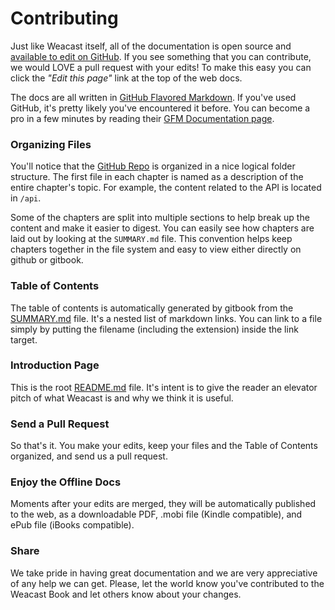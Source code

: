 # Contributing

Just like Weacast itself, all of the documentation is open source and [available to edit on GitHub](https://github.com/weacast/weacast-docs).  If you see something that you can contribute, we would LOVE a pull request with your edits! To make this easy you can click the _"Edit this page"_ link at the top of the web docs.

The docs are all written in [GitHub Flavored Markdown](https://help.github.com/articles/github-flavored-markdown/).  If you've used GitHub, it's pretty likely you've encountered it before.  You can become a pro in a few minutes by reading their [GFM Documentation page](https://help.github.com/articles/github-flavored-markdown/).

### Organizing Files

You'll notice that the [GitHub Repo](https://github.com/weacast/weacast-docs) is organized in a nice logical folder structure.  The first file in each chapter is named as a description of the entire chapter's topic.  For example, the content related to the API is located in `/api`. 

Some of the chapters are split into multiple sections to help break up the content and make it easier to digest. You can easily see how chapters are laid out by looking at the `SUMMARY.md` file. This convention helps keep chapters together in the file system and easy to view either directly on github or gitbook.

### Table of Contents

The table of contents is automatically generated by gitbook from the [SUMMARY.md](https://github.com/weacast/weacast-docs/blob/master/SUMMARY.MD) file.  It's a nested list of markdown links.  You can link to a file simply by putting the filename (including the extension) inside the link target.

### Introduction Page

This is the root [README.md](https://github.com/weacast/weacast-docs/blob/master/README.md) file. It's intent is to give the reader an elevator pitch of what Weacast is and why we think it is useful.

### Send a Pull Request
So that's it. You make your edits, keep your files and the Table of Contents organized, and send us a pull request.

### Enjoy the Offline Docs
Moments after your edits are merged, they will be automatically published to the web, as a downloadable PDF, .mobi file (Kindle compatible), and ePub file (iBooks compatible).

### Share
We take pride in having great documentation and we are very appreciative of any help we can get. Please, let the world know you've contributed to the Weacast Book and let others know about your changes.
